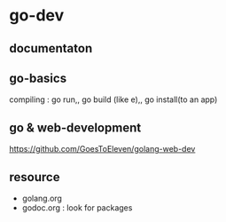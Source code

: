 # go-dev

## documentaton


## go-basics

compiling : go run,, go build (like e),, go install(to an app)



## go & web-development

https://github.com/GoesToEleven/golang-web-dev

## resource 

- golang.org
- godoc.org : look for packages